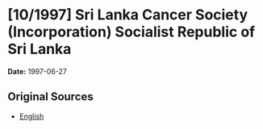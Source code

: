 # [10/1997] Sri Lanka Cancer Society (Incorporation) Socialist Republic of Sri Lanka

**Date:** 1997-06-27

## Original Sources

- [English](https://documents.gov.lk/view/acts/1997/6/10-1997_E.pdf)
